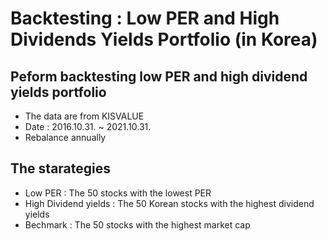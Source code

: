 # Backtesting : Low PER and High Dividends Yields Portfolio (in Korea)

## Peform backtesting low PER and high dividend yields portfolio
* The data are from KISVALUE
* Date : 2016.10.31. ~ 2021.10.31.
* Rebalance annually

## The starategies
* Low PER : The 50 stocks with the lowest PER
* High Dividend yields : The 50 Korean stocks with the highest dividend yields
* Bechmark : The 50 stocks with the highest market cap
